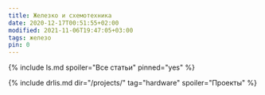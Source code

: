 ```yaml
---
title: Железко и схемотехника
date: 2020-12-17T00:51:55+02:00
modified: 2021-11-06T19:47:05+03:00
tags: железо
pin: 0
---
```


{% include ls.md spoiler="Все статьи" pinned="yes" %}

{% include drlis.md dir="/projects/" tag="hardware" spoiler="Проекты" %}

<!--
- Мобильные телефоны
- Компьютеры
- Печатные платы
- Пайка
- Микроконтроллеры
- ВЧ-техника
- Сетевое оборудование
- Учеба
-->
